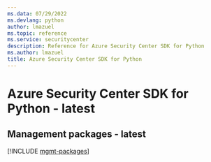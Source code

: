 ```yaml
---
ms.data: 07/29/2022
ms.devlang: python
author: lmazuel
ms.topic: reference
ms.service: securitycenter
description: Reference for Azure Security Center SDK for Python
ms.author: lmazuel
title: Azure Security Center SDK for Python
---
```

# Azure Security Center SDK for Python - latest

## Management packages - latest
[!INCLUDE [mgmt-packages](security-center-mgmt-index.md)]